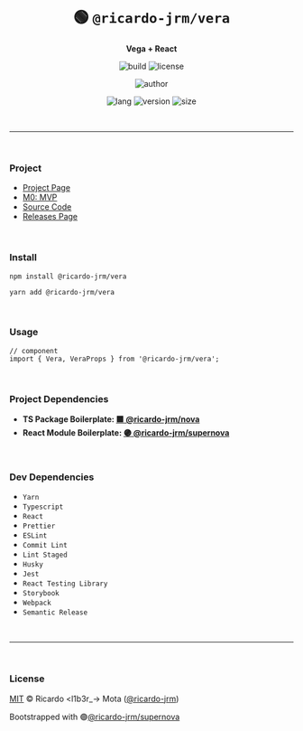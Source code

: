 <div align="center">

# 🟢 `@ricardo-jrm/vera`

<b>Vega + React</b>

![build](https://img.shields.io/github/workflow/status/ricardo-jrm/vera/Continuous%20Integration?style=for-the-badge)
![license](https://img.shields.io/github/license/ricardo-jrm/vera?style=for-the-badge)

![author](<https://img.shields.io/badge/Author-Ricardo%20%3Cl1b3r__--%3E%20Mota%20(%40ricardo--jrm)-orange?style=for-the-badge>)

![lang](https://img.shields.io/github/languages/top/ricardo-jrm/vera?style=for-the-badge)
![version](https://img.shields.io/npm/v/@ricardo-jrm/vera?style=for-the-badge)
![size](https://img.shields.io/bundlephobia/min/@ricardo-jrm/vera?style=for-the-badge)

</div>

<br />

---

<br />

### <b>Project</b>

- [Project Page](https://l1b3r.notion.site/vera-1913cc82cc2c4bdf8f18607350b84c4d)
- [M0: MVP](https://l1b3r.notion.site/M0-MVP-e71e2a010a4b429185a53a409cad4337)
- [Source Code](https://github.com/ricardo-jrm/vera)
- [Releases Page](https://github.com/ricardo-jrm/vera/releases)

<br />

### <b>Install</b>

```tsx
npm install @ricardo-jrm/vera

yarn add @ricardo-jrm/vera
```

<br />

### <b>Usage</b>

```tsx
// component
import { Vera, VeraProps } from '@ricardo-jrm/vera';
```

<br />

### <b>Project Dependencies</b>

- <b>TS Package Boilerplate: [🟪 @ricardo-jrm/nova](https://github.com/ricardo-jrm/nova)</b>
- <b>React Module Boilerplate: [🟣 @ricardo-jrm/supernova](https://github.com/ricardo-jrm/supernova)</b>

<br />

### <b>Dev Dependencies</b>

- `Yarn`
- `Typescript`
- `React`
- `Prettier`
- `ESLint`
- `Commit Lint`
- `Lint Staged`
- `Husky`
- `Jest`
- `React Testing Library`
- `Storybook`
- `Webpack`
- `Semantic Release`

<br />

---

<br />

### <b>License</b>

[MIT](https://github.com/ricardo-jrm/vera/blob/main/LICENSE) © Ricardo <l1b3r\_-> Mota ([@ricardo-jrm](https://github.com/ricardo-jrm))

Bootstrapped with 🟣[@ricardo-jrm/supernova](https://github.com/ricardo-jrm/supernova)

<br />
